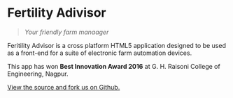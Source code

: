 # Fertility Adivisor

> _Your friendly farm manaager_

Feritility Advisor is a cross platform HTML5 application designed to be used as a front-end for a suite of electronic farm automation devices.

This app has won **Best Innovation Award 2016** at G. H. Raisoni College of Engineering, Nagpur.

[View the source and fork us on Github.](https://github.com/krushndayshmookh/fertility-advisor)
